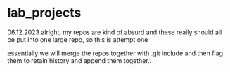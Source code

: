 # lab_projects

06.12.2023
alright, my repos are kind of absurd and these really should all be put into one large repo, so this is attempt one 

essentially we will merge the repos together with .git include and then flag them to retain history and append them together..









